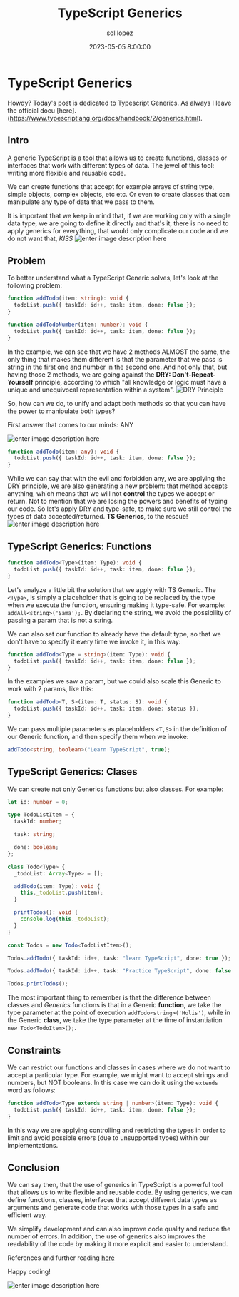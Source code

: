 ﻿---
date: 2023-05-05 8:00:00
layout: post
title: TypeScript Generics
description: Fundamentals and samples
language: en
image: "../assets/img/ts-generics.jpg"
category: CODE
tags:
  - typescript
  - humor
author: sol lopez
---

# TypeScript Generics

Howdy? Today's post is dedicated to Typescript Generics. As always I leave the official docu [here].(https://www.typescriptlang.org/docs/handbook/2/generics.html).

## Intro

A generic TypeScript is a tool that allows us to create functions, classes or interfaces that work with different types of data.
The jewel of this tool: writing more flexible and reusable code.

We can create functions that accept for example arrays of string type, simple objects, complex objects, etc etc. Or even to create classes that can manipulate any type of data that we pass to them.

It is important that we keep in mind that, if we are working only with a single data type, we are going to define it directly and that's it, there is no need to apply generics for everything, that would only complicate our code and we do not want that, _KISS_
![enter image description here](https://media.designrush.com/agencies/262188/conversions/.K.I.S.S.-Software-logo-profile.jpg)

## Problem

To better understand what a TypeScript Generic solves, let's look at the following problem:

```typescript
function addTodo(item: string): void {
  todoList.push({ taskId: id++, task: item, done: false });
}

function addTodoNumber(item: number): void {
  todoList.push({ taskId: id++, task: item, done: false });
}
```

In the example, we can see that we have 2 methods ALMOST the same, the only thing that makes them different is that the parameter that we pass is string in the first one and number in the second one.
And not only that, but having those 2 methods, we are going against the **DRY: Don't-Repeat-Yourself** principle, according to which "all knowledge or logic must have a unique and unequivocal representation within a system".
![DRY Principle](https://solopez.github.io/assets/img/dry.jpg)

So, how can we do, to unify and adapt both methods so that you can have the power to manipulate both types?

First answer that comes to our minds: ANY

![enter image description here](https://i.pinimg.com/736x/11/81/07/118107c3d36f9e5fd9481fce48dd56df.jpg)

```typescript
function addTodo(item: any): void {
  todoList.push({ taskId: id++, task: item, done: false });
}
```

While we can say that with the evil and forbidden any, we are applying the DRY principle, we are also generating a new problem: that method accepts anything, which means that we will not **control** the types we accept or return. Not to mention that we are losing the powers and benefits of typing our code.
So let's apply DRY and type-safe, to make sure we still control the types of data accepted/returned. **TS Generics**, to the rescue!
![enter image description here](https://www.meme-arsenal.com/memes/dbbb12279c0e4e7b07c6d822efab1d30.jpg)

## TypeScript Generics: Functions

```typescript
function addTodo<Type>(item: Type): void {
  todoList.push({ taskId: id++, task: item, done: false });
}
```

Let's analyze a little bit the solution that we apply with TS Generic. The `<Type>`, is simply a placeholder that is going to be replaced by the type when we execute the function, ensuring making it type-safe.
For example: `addAll<string>('Sama');`.
By declaring the string, we avoid the possibility of passing a param that is not a string.

We can also set our function to already have the default type, so that we don't have to specify it every time we invoke it, in this way:

```typescript
function addTodo<Type = string>(item: Type): void {
  todoList.push({ taskId: id++, task: item, done: false });
}
```

In the examples we saw a param, but we could also scale this Generic to work with 2 params, like this:

```typescript
function addTodo<T, S>(item: T, status: S): void {
  todoList.push({ taskId: id++, task: item, done: status });
}
```

We can pass multiple parameters as placeholders `<T,S>` in the definition of our Generic function, and then specify them when we invoke:

```typescript
addTodo<string, boolean>("Learn TypeScript", true);
```

## TypeScript Generics: Clases

We can create not only Generics functions but also classes. For example:

```typescript
let id: number = 0;

type TodoListItem = {
  taskId: number;

  task: string;

  done: boolean;
};

class Todo<Type> {
  _todoList: Array<Type> = [];

  addTodo(item: Type): void {
    this._todoList.push(item);
  }

  printTodos(): void {
    console.log(this._todoList);
  }
}

const Todos = new Todo<TodoListItem>();

Todos.addTodo({ taskId: id++, task: "learn TypeScript", done: true });

Todos.addTodo({ taskId: id++, task: "Practice TypeScript", done: false });

Todos.printTodos();
```

The most important thing to remember is that the difference between classes and _Generics_ functions is that in a Generic **function**, we take the type parameter at the point of execution `addTodo<string>('Holis')`, while in the Generic **class**, we take the type parameter at the time of instantiation `new Todo<TodoItem>();`.

## Constraints

We can restrict our functions and classes in cases where we do not want to accept a particular type.
For example, we might want to accept strings and numbers, but NOT booleans.
In this case we can do it using the `extends` word as follows:

```typescript
function addTodo<Type extends string | number>(item: Type): void {
  todoList.push({ taskId: id++, task: item, done: false });
}
```

In this way we are applying controlling and restricting the types in order to limit and avoid possible errors (due to unsupported types) within our implementations.

## Conclusion

We can say then, that the use of generics in TypeScript is a powerful tool that allows us to write flexible and reusable code. By using generics, we can define functions, classes, interfaces that accept different data types as arguments and generate code that works with those types in a safe and efficient way.

We simplify development and can also improve code quality and reduce the number of errors.
In addition, the use of generics also improves the readability of the code by making it more explicit and easier to understand.

References and further reading [here](https://blog.openreplay.com/keeping-your-typescript-code-dry-with-generics/)

Happy coding!

![enter image description here](https://www.digitalmomblog.com/wp-content/uploads/2019/04/happy-friday-meme-work-from-home.jpeg)

